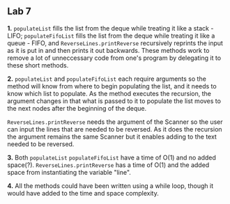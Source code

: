 
Lab 7
--------

**1.** `populateList` fills the list from the deque while treating it like a stack - LIFO; `populateFifoList` fills the list
from the deque while treating it like a queue - FIFO, and `ReverseLines.printReverse` recursively reprints the input as it is
put in and then prints it out backwards. These methods work to remove a lot of unneccessary code from one's program by
delegating it to these short methods.

**2.** `populateList` and `populateFifoList` each require arguments so the method will know from where to begin populating
the list, and it needs to know which list to populate. As the method executes the recursion, the argument changes in that
what is passed to it to populate the list moves to the next nodes after the beginning of the deque.

`ReverseLines.printReverse` needs the argument of the Scanner so the user can input the lines that are needed to be reversed.
As it does the recursion the argument remains the same Scanner but it enables adding to the text needed to be reversed.

**3.** Both `populateList` `populateFifoList` have a time of O(1) and no added space(?).  `ReverseLines.printReverse` has a time of O(1) and the
added space from instantiating the variable "line".

**4.** All the methods could have been written using a while loop, though it would have added to the time and space complexity.